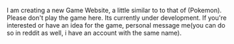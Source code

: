 I am creating a new Game Website, a little similar to to that of (Pokemon). Please don't play the game here. Its currently under development. If you're interested or have an idea for the game, personal message me(you can do so in reddit as well, i have an account with the same name).
